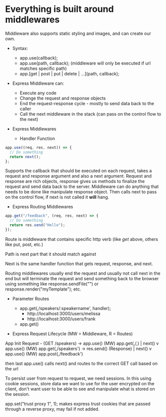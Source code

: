 # Everything is built around middlewares

Middleware also supports static styling and images, and can create our own.

- Syntax:

  - app.use(callback);
  - app.use(path, callback); (middleware will only be executed if url matches specific path)
  - app.[get | post | put | delete | ...](path, callback);

- Express Middleware can:

  - Execute any code
  - Change the request and response objects
  - End the request-response cycle - mostly to send data back to the caller
  - Call the next middleware in the stack (can pass on the control flow to the next)

- Express Middlewares
  - Handler Function

```js
app.use((req, res, next)) => {
  // Do something
  return next();
};
```

Supports the callback that should be executed on each request, takes a request
and response argument and also a next argument.
Request and response are rich objects, response gives us methods to finalize the request and send
data back to the server. Middleware can do anything that needs to be done like manipulate response object. Then calls next to pass on the control flow, if next is not called it **will** hang.

- Express Routing Middlewares

```js
app.get("/feedback", (req, res, next) => {
  // Do something
  return res.send("Hello");
});
```

Route is middleware that contains specific http verb (like _get_ above, others like put, post, etc.)

Path is next part that it should match against

Next is the same handler function that gets request, response, and next.

Routing middlewares usually end the request and usually not call next in the end but will terminate the request and send something back to the browser using something like response.sendFile("") or response.render("myTemplate"); etc.

- Parameter Routes

  - app.get(,/speakers/:speakername', handler);
    - http://localhost:3000/users/melissa
    - http://localhost:3000/users/frank
  - app.get()

- Express Request Lifecycle (MW = Middleware, R = Routes)

App Init
Request - (GET /speakers) -> app.use() (MW) app.get(,/,)
| next()
v
app.use() (MW) app.get(,/speakers') -> res.send() (Response)
| next()
v
app.use() (MW) app.post(,/feedback')

then last app.use() calls next() and routes to the correct GET call based on the url

To persist user from request to request, we need sessions.
In this using cookie sessions, store data we want to use for the user encrypted on the client, don't want user to be able to see and manipulate what is stored on the session.

app.set("trust proxy 1", 1);
makes express trust cookies that are passed through a reverse proxy, may fail if not added.
